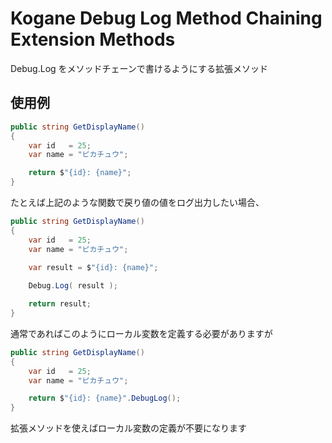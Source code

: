 # Kogane Debug Log Method Chaining Extension Methods

Debug.Log をメソッドチェーンで書けるようにする拡張メソッド

## 使用例

```csharp
public string GetDisplayName()
{
    var id   = 25;
    var name = "ピカチュウ";

    return $"{id}: {name}";
}
```

たとえば上記のような関数で戻り値の値をログ出力したい場合、

```csharp
public string GetDisplayName()
{
    var id   = 25;
    var name = "ピカチュウ";

    var result = $"{id}: {name}";
    
    Debug.Log( result );

    return result;
}
```

通常であればこのようにローカル変数を定義する必要がありますが

```csharp
public string GetDisplayName()
{
    var id   = 25;
    var name = "ピカチュウ";

    return $"{id}: {name}".DebugLog();
}
```

拡張メソッドを使えばローカル変数の定義が不要になります  